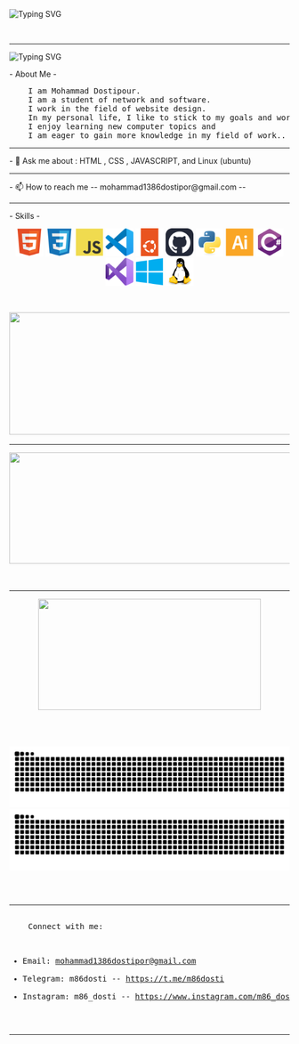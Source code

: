   <img src="https://readme-typing-svg.herokuapp.com?font=Pacifico&color=%ffffff&size=48&center=true&vCenter=true&width=1200&height=100&lines=Welcome+to+m86dosti!" alt="Typing SVG" style="display: inline-block;">

<br><hr>
  <img src="https://readme-typing-svg.herokuapp.com?font=Pacifico&color=%ffffff&size=48&center=true&vCenter=true&width=1200&height=100&lines=I'm+Mohammad+Dostipour!" alt="Typing SVG" style="display: inline-block;">  

<p> - About Me - </p>

<pre>
    I am Mohammad Dostipour.
    I am a student of network and software.
    I work in the field of website design.
    In my personal life, I like to stick to my goals and work hard to achieve them.
    I enjoy learning new computer topics and
    I am eager to gain more knowledge in my field of work..
</pre>

<hr>

<p>- 💬 Ask me about : HTML , CSS , JAVASCRIPT, and Linux (ubuntu) </p>

<hr>

<p>- 📫 How to reach me -- mohammad1386dostipor@gmail.com -- </p>

<hr>

<p> - Skills - </p>
<p align="center">
    <img src="https://github.com/devicons/devicon/blob/master/icons/html5/html5-original.svg" alt="HTML" height="50px">
<img src="https://github.com/devicons/devicon/blob/master/icons/css3/css3-original.svg" alt="CSS" height="50px">
<img src="https://github.com/devicons/devicon/blob/master/icons/javascript/javascript-original.svg" alt="JAVASCRIPt" height="50px">
<img src="https://github.com/devicons/devicon/blob/master/icons/vscode/vscode-original.svg" alt="VScode" height="50px">
<img src="https://github.com/devicons/devicon/blob/master/icons/ubuntu/ubuntu-original.svg" alt="UBUNTU" height="50px">
<img src="https://github.com/tandpfun/skill-icons/blob/main/icons/Github-Dark.svg" alt="github" height="50px">
<img src="https://github.com/devicons/devicon/blob/master/icons/python/python-original.svg" alt="python" height="50px">
<img src="https://github.com/devicons/devicon/blob/master/icons/illustrator/illustrator-plain.svg" alt="illustrator" height="50px">
<img src="https://github.com/devicons/devicon/blob/master/icons/csharp/csharp-original.svg" alt="c#" height="50px">
<img src="https://github.com/devicons/devicon/blob/master/icons/visualstudio/visualstudio-original.svg" alt="visualstudio" height="50px">
<img src="https://github.com/devicons/devicon/blob/master/icons/windows8/windows8-original.svg" alt="windows" height="50px">
<img src="https://github.com/devicons/devicon/blob/master/icons/linux/linux-original.svg" alt="linux" height="50px">
<a href="https://skillicons.dev">
</a>
</p>

<br>
</div>


<p align="center">
  <img width="800" height="220" src="https://streak-stats.demolab.com?user=m86dosti&theme=highcontrast&hide_border=true&border_radius=5&card_width=800">
</p>


---




<p align="center">
  <img width="600" height="200" src="https://github-readme-stats.vercel.app/api?username=m86dosti&show_icons=true&theme=vision-friendly-dark">
</p>
  <br><hr>
  
<p align="center">
  <img width="400" height="200" src="https://github-readme-stats.vercel.app/api/top-langs/?username=m86dosti&size_weight=0.0005&count_weight=0.3&layout=compact&theme=vision-friendly-dark">
</p>
<br>
 


<div id="header" align="center">
  <img src="https://komarev.com/ghpvc/?username=m86dosti&style=for-the-badge&color=orange" alt=""/>
  <br>
</div>



![github contribution grid snake animation](https://raw.githubusercontent.com/shahradelahi/shahradelahi/output/github-contribution-grid-snake-dark.svg#gh-dark-mode-only)
![github contribution grid snake animation](https://raw.githubusercontent.com/shahradelahi/shahradelahi/output/github-contribution-grid-snake.svg#gh-light-mode-only)


<br>


<div>
<pre>
<hr>
    Connect with me:

- Email: mohammad1386dostipor@gmail.com 
- Telegram: m86dosti -- https://t.me/m86dosti
- Instagram: m86_dosti -- https://www.instagram.com/m86_dosti
<hr>
</pre>
</div>
